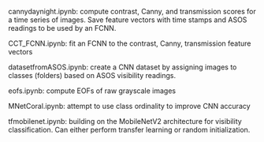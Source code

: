 cannydaynight.ipynb: compute contrast, Canny, and transmission scores for a time series of images. Save feature vectors with time stamps and ASOS readings to be used by an FCNN.

CCT_FCNN.ipynb: fit an FCNN to the contrast, Canny, transmission feature vectors

datasetfromASOS.ipynb: create a CNN dataset by assigning images to classes (folders) based on ASOS visibility readings.

eofs.ipynb: compute EOFs of raw grayscale images

MNetCoral.ipynb: attempt to use class ordinality to improve CNN accuracy

tfmobilenet.ipynb: building on the MobileNetV2 architecture for visibility classification. Can either perform transfer learning or random initialization.
